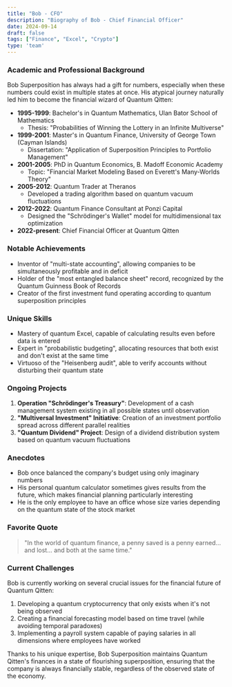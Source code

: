 ```yaml
---
title: "Bob - CFO"
description: "Biography of Bob - Chief Financial Officer"
date: 2024-09-14
draft: false
tags: ["Finance", "Excel", "Crypto"]
type: 'team'
---
```


### Academic and Professional Background

Bob Superposition has always had a gift for numbers, especially when these numbers could exist in multiple states at once. His atypical journey naturally led him to become the financial wizard of Quantum Qitten:

- **1995-1999**: Bachelor's in Quantum Mathematics, Ulan Bator School of Mathematics
  - Thesis: "Probabilities of Winning the Lottery in an Infinite Multiverse"
- **1999-2001**: Master's in Quantum Finance, University of George Town (Cayman Islands)
  - Dissertation: "Application of Superposition Principles to Portfolio Management"
- **2001-2005**: PhD in Quantum Economics, B. Madoff Economic Academy
  - Topic: "Financial Market Modeling Based on Everett's Many-Worlds Theory"
- **2005-2012**: Quantum Trader at Theranos
  - Developed a trading algorithm based on quantum vacuum fluctuations
- **2012-2022**: Quantum Finance Consultant at Ponzi Capital
  - Designed the "Schrödinger's Wallet" model for multidimensional tax optimization
- **2022-present**: Chief Financial Officer at Quantum Qitten

### Notable Achievements

- Inventor of "multi-state accounting", allowing companies to be simultaneously profitable and in deficit
- Holder of the "most entangled balance sheet" record, recognized by the Quantum Guinness Book of Records
- Creator of the first investment fund operating according to quantum superposition principles

### Unique Skills

- Mastery of quantum Excel, capable of calculating results even before data is entered
- Expert in "probabilistic budgeting", allocating resources that both exist and don't exist at the same time
- Virtuoso of the "Heisenberg audit", able to verify accounts without disturbing their quantum state

### Ongoing Projects

1. **Operation "Schrödinger's Treasury"**: Development of a cash management system existing in all possible states until observation
2. **"Multiversal Investment" Initiative**: Creation of an investment portfolio spread across different parallel realities
3. **"Quantum Dividend" Project**: Design of a dividend distribution system based on quantum vacuum fluctuations

### Anecdotes

- Bob once balanced the company's budget using only imaginary numbers
- His personal quantum calculator sometimes gives results from the future, which makes financial planning particularly interesting
- He is the only employee to have an office whose size varies depending on the quantum state of the stock market

### Favorite Quote

> "In the world of quantum finance, a penny saved is a penny earned... and lost... and both at the same time."

### Current Challenges

Bob is currently working on several crucial issues for the financial future of Quantum Qitten:

1. Developing a quantum cryptocurrency that only exists when it's not being observed
2. Creating a financial forecasting model based on time travel (while avoiding temporal paradoxes)
3. Implementing a payroll system capable of paying salaries in all dimensions where employees have worked

Thanks to his unique expertise, Bob Superposition maintains Quantum Qitten's finances in a state of flourishing superposition, ensuring that the company is always financially stable, regardless of the observed state of the economy.